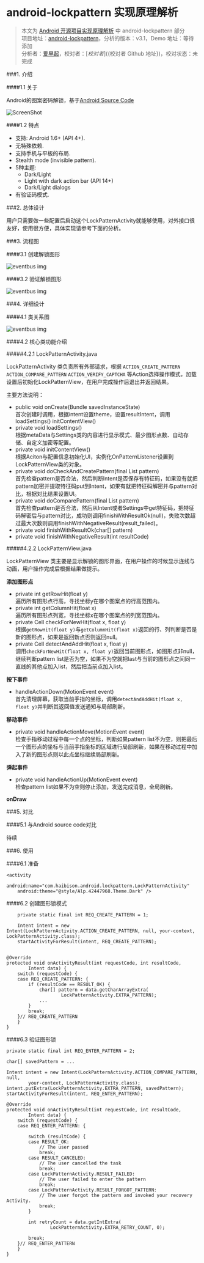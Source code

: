 android-lockpattern 实现原理解析
====================================
> 本文为 [Android 开源项目实现原理解析](https://github.com/android-cn/android-open-project-analysis) 中 android-lockpattern 部分  
> 项目地址：[android-lockpattern](https://code.google.com/p/android-lockpattern/)，分析的版本：v3.1，Demo 地址：等待添加    
> 分析者：[爱早起](https://github.com/liang7)，校对者：[${校对者}](${校对者 Github 地址})，校对状态：未完成   

###1. 介绍

####1.1 关于

Android的图案密码解锁，基于[Android Source Code](https://android.googlesource.com/platform/frameworks/base/+/master/core/java/com/android/internal/widget/LockPatternView.java)

![ScreenShot](image/ScreenShot.png)

####1.2 特点

- 支持: Android 1.6+ (API 4+).
- 无特殊依赖.
- 支持手机与平板的布局.
- Stealth mode (invisible pattern).
- 5种主题:
  - Dark/Light
  - Light with dark action bar (API 14+)
  - Dark/Light dialogs
- 有验证码模式.

###2. 总体设计

用户只需要做一些配置后启动这个LockPatternActivity就能够使用，对外接口很友好，使用很方便，具体实现请参考下面的分析。

###3. 流程图

####3.1 创建解锁图形

![eventbus img](image/CreatePattern.png)

####3.2 验证解锁图形

![eventbus img](image/ComparePattern.png)

###4. 详细设计

####4.1 类关系图

![eventbus img](image/Main.png)

####4.2 核心类功能介绍

#####4.2.1 LockPatternActivity.java

LockPatternActivity 类负责所有外部请求，根据 `ACTION_CREATE_PATTERN` `ACTION_COMPARE_PATTERN` `ACTION_VERIFY_CAPTCHA` 等Action选择操作模式，加载设置后初始化LockPatternView，在用户完成操作后退出并返回结果。

主要方法说明：

- public void onCreate(Bundle savedInstanceState)  
首次创建时调用，根据intent设置theme，设置resultIntent，调用loadSettings() initContentView()
- private void loadSettings()  
根据metaData与Settings类的内容进行显示模式、最少图形点数、自动存储、自定义加密等配置。
- private void initContentView()  
根据Aciton与配置信息初始化UI，实例化OnPatternListener设置到LockPatternView类的对象。
- private void doCheckAndCreatePattern(final List<Cell> pattern)  
首先检查pattern是否合法，然后判断Intent是否保存有特征码，如果没有就把pattern加密并提取特征码put到Intent，如果有就把特征码解密并与pattern对比，根据对比结果设置UI。
- private void doComparePattern(final List<Cell> pattern)  
首先检查pattern是否合法，然后从Intent或者Settings中get特征码，把特征码解密后与pattern对比，成功则调用finishWithResultOk(null)，失败次数超过最大次数则调用finishWithNegativeResult(result_failed)。
- private void finishWithResultOk(char[] pattern)
- private void finishWithNegativeResult(int resultCode)

#####4.2.2 LockPatternView.java

LockPatternView 类主要是显示解锁的图形界面，在用户操作的时候显示连线与动画，用户操作完成后根据结果做提示。

**添加图形点**

- private int getRowHit(float y)  
遍历所有图形点行高，寻找坐标y在哪个图案点的行高范围内。
- private int getColumnHit(float x)  
遍历所有图形点列宽，寻找坐标x在哪个图案点的列宽范围内。
- private Cell checkForNewHit(float x, float y)  
根据```getRowHit(float y)```与```getColumnHit(float x)```返回的行、列判断是否是新的图形点，如果是返回新点否则返回null。
- private Cell detectAndAddHit(float x, float y)  
调用```checkForNewHit(float x, float y)```返回当前图形点，如图形点非null，继续判断pattern list是否为空，如果不为空就把last与当前的图形点之间同一直线的其他点加入list，然后把当前点加入list。

**按下事件**

- handleActionDown(MotionEvent event)  
首先清理屏幕，获取当前手指的坐标，调用```detectAndAddHit(float x, float y)```并判断其返回值发送通知与局部刷新。

**移动事件**

- private void handleActionMove(MotionEvent event)  
检查手指移动过程中每一个点的坐标，判断如果pattern list不为空，则把最后一个图形点的坐标与当前手指坐标的区域进行局部刷新，如果在移动过程中加入了新的图形点则以此点坐标继续局部刷新。

**弹起事件**

- private void handleActionUp(MotionEvent event)  
检查pattern list如果不为空则停止添加，发送完成消息，全局刷新。

**onDraw**

###5. 对比

####5.1 与Android source code对比

待续

###6. 使用

####6.1 准备
```
<activity
    android:name="com.haibison.android.lockpattern.LockPatternActivity"
    android:theme="@style/Alp.42447968.Theme.Dark" />
```
####6.2 创建图形锁模式

```	
	private static final int REQ_CREATE_PATTERN = 1;

	Intent intent = new Intent(LockPatternActivity.ACTION_CREATE_PATTERN, null, your-context, LockPatternActivity.class);
	startActivityForResult(intent, REQ_CREATE_PATTERN);
```

```

@Override
protected void onActivityResult(int requestCode, int resultCode,
        Intent data) {
    switch (requestCode) {
    case REQ_CREATE_PATTERN: {
        if (resultCode == RESULT_OK) {
            char[] pattern = data.getCharArrayExtra(
                    LockPatternActivity.EXTRA_PATTERN);
            ...
        }
        break;
    }// REQ_CREATE_PATTERN
    }
}
```

####6.3 验证图形锁

```
private static final int REQ_ENTER_PATTERN = 2;

char[] savedPattern = ...

Intent intent = new Intent(LockPatternActivity.ACTION_COMPARE_PATTERN, null,
        your-context, LockPatternActivity.class);
intent.putExtra(LockPatternActivity.EXTRA_PATTERN, savedPattern);
startActivityForResult(intent, REQ_ENTER_PATTERN);
```

```
@Override
protected void onActivityResult(int requestCode, int resultCode,
        Intent data) {
    switch (requestCode) {
    case REQ_ENTER_PATTERN: {
    
        switch (resultCode) {
        case RESULT_OK:
            // The user passed
            break;
        case RESULT_CANCELED:
            // The user cancelled the task
            break;
        case LockPatternActivity.RESULT_FAILED:
            // The user failed to enter the pattern
            break;
        case LockPatternActivity.RESULT_FORGOT_PATTERN:
            // The user forgot the pattern and invoked your recovery Activity.
            break;
        }

        int retryCount = data.getIntExtra(
                LockPatternActivity.EXTRA_RETRY_COUNT, 0);

        break;
    }// REQ_ENTER_PATTERN
    }
}
```